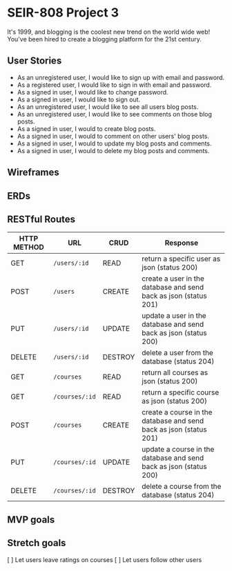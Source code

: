 # SEIR-808 Project 3

It's 1999, and blogging is the coolest new trend on the world wide web! You've been hired to create a blogging platform for the 21st century.

## User Stories

* As an unregistered user, I would like to sign up with email and password.
* As a registered user, I would like to sign in with email and password.
* As a signed in user, I would like to change password.
* As a signed in user, I would like to sign out.
* As an unregistered user, I would like to see all users blog posts.
* As an unregistered user, I would like to see comments on those blog posts.
* As a signed in user, I would to create blog posts.
* As a signed in user, I would to comment on other users' blog posts.
* As a signed in user, I would to update my blog posts and comments.
* As a signed in user, I would to delete my blog posts and comments.

## Wireframes

<!-- Wireframes here -->

## ERDs

<!-- ERDs here -->

## RESTful Routes

| HTTP METHOD | URL              | CRUD    | Response                              |
| ----------- | ---------------- | ------- | ------------------------------------- |
| GET | `/users/:id` | READ | return a specific user as json (status 200) |
| POST | `/users` | CREATE | create a user in the database and send back as json (status 201) |
| PUT | `/users/:id` | UPDATE | update a user in the database and send back as json (status 200) |
| DELETE | `/users/:id` | DESTROY | delete a user from the database (status 204) |
| GET | `/courses` | READ | return all courses as json (status 200) |
| GET | `/courses/:id` | READ | return a specific course as json (status 200) |
| POST | `/courses` | CREATE | create a course in the database and send back as json (status 201) |
| PUT | `/courses/:id` | UPDATE | update a course in the database and send back as json (status 200) |
| DELETE | `/courses/:id` | DESTROY | delete a course from the database (status 204) |

## MVP goals

<!-- MVP goals here -->

## Stretch goals

[ ] Let users leave ratings on courses
[ ] Let users follow other users
